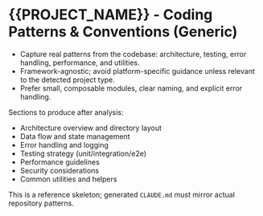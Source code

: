 # {{PROJECT_NAME}} - Coding Patterns & Conventions (Generic)

- Capture real patterns from the codebase: architecture, testing, error handling, performance, and utilities.
- Framework-agnostic; avoid platform-specific guidance unless relevant to the detected project type.
- Prefer small, composable modules, clear naming, and explicit error handling.

Sections to produce after analysis:
- Architecture overview and directory layout
- Data flow and state management
- Error handling and logging
- Testing strategy (unit/integration/e2e)
- Performance guidelines
- Security considerations
- Common utilities and helpers

This is a reference skeleton; generated `CLAUDE.md` must mirror actual repository patterns.
